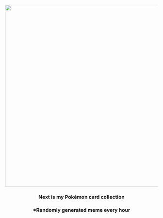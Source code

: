<p align="center">
        <img src="https://i.redd.it/9x5ajbdeztw81.jpg" width="600" height="600">
        </p>
        <h3 align="center">Next is my Pokémon card collection</h3>
        <h3 align="center">*Randomly generated meme every hour</h3>
    